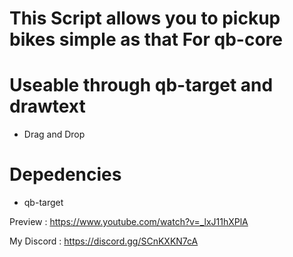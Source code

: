 # This Script allows you to pickup bikes simple as that For qb-core

# Useable through qb-target and drawtext

* Drag and Drop

# Depedencies
- qb-target

Preview : https://www.youtube.com/watch?v=_lxJ11hXPlA

My Discord : https://discord.gg/SCnKXKN7cA
